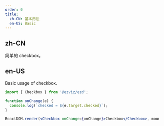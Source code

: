 ```yaml
---
order: 0
title:
  zh-CN: 基本用法
  en-US: Basic
---
```


## zh-CN

简单的 checkbox。

## en-US

Basic usage of checkbox.

```jsx
import { Checkbox } from '@ezviz/ezd';

function onChange(e) {
  console.log(`checked = ${e.target.checked}`);
}

ReactDOM.render(<Checkbox onChange={onChange}>Checkbox</Checkbox>, mountNode);
```
